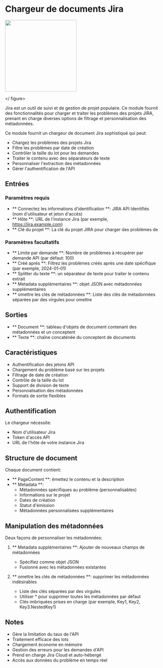 # Chargeur de documents Jira

<gigne> <img src = "../../../. GitBook / Assets / Image (284) .png" alt = "" width = "234"> <Figcaption> </gigcaption> </ figure>

Jira est un outil de suivi et de gestion de projet populaire. Ce module fournit des fonctionnalités pour charger et traiter les problèmes des projets JIRA, prenant en charge diverses options de filtrage et personnalisation des métadonnées.

Ce module fournit un chargeur de document Jira sophistiqué qui peut:
- Chargez les problèmes des projets Jira
- Filtre les problèmes par date de création
- Contrôler la taille du lot pour les demandes
- Traiter le contenu avec des séparateurs de texte
- Personnaliser l'extraction des métadonnées
- Gérer l'authentification de l'API

## Entrées

### Paramètres requis
- ** Connectez les informations d'identification **: JIRA API Identifiés (nom d'utilisateur et jeton d'accès)
- ** Hôte **: URL de l'instance Jira (par exemple, https://jira.example.com)
- ** Clé du projet **: La clé du projet JIRA pour charger des problèmes de

### Paramètres facultatifs
- ** Limite par demande **: Nombre de problèmes à récupérer par demande API (par défaut: 100)
- ** Créé après **: Filtrez les problèmes créés après une date spécifique (par exemple, 2024-01-01)
- ** Splitter du texte **: un séparateur de texte pour traiter le contenu extrait
- ** Metadata supplémentaires **: objet JSON avec métadonnées supplémentaires
- ** omettre les clés de métadonnées **: Liste des clés de métadonnées séparées par des virgules pour omettre

## Sorties

- ** Document **: tableau d'objets de document contenant des métadonnées et un conceptent
- ** Texte **: chaîne concaténée du conceptent de documents

## Caractéristiques
- Authentification des jetons API
- Chargement du problème basé sur les projets
- Filtrage de date de création
- Contrôle de la taille du lot
- Support de division de texte
- Personnalisation des métadonnées
- Formats de sortie flexibles

## Authentification
Le chargeur nécessite:
- Nom d'utilisateur Jira
- Token d'accès API
- URL de l'hôte de votre instance Jira

## Structure de document
Chaque document contient:
- ** PageContent **: émettez le contenu et la description
- ** Metadata **:
  - Métadonnées spécifiques au problème (personnalisables)
  - Informations sur le projet
  - Dates de création
  - Statut d'émission
  - Métadonnées personnalisées supplémentaires

## Manipulation des métadonnées
Deux façons de personnaliser les métadonnées:
1. ** Metadata supplémentaires **: Ajouter de nouveaux champs de métadonnées
   - Spécifiez comme objet JSON
   - Fusionné avec les métadonnées existantes

2. ** omettre les clés de métadonnées **: supprimer les métadonnées indésirables
   - Liste des clés séparées par des virgules
   - Utiliser * pour supprimer toutes les métadonnées par défaut
   - Clés imbriquées prises en charge (par exemple, Key1, Key2, Key3.NestedKey1)

## Notes
- Gère la limitation du taux de l'API
- Traitement efficace des lots
- Chargement économe en mémoire
- Gestion des erreurs pour les demandes d'API
- Prend en charge Jira Cloud et auto-hébergé
- Accès aux données du problème en temps réel
